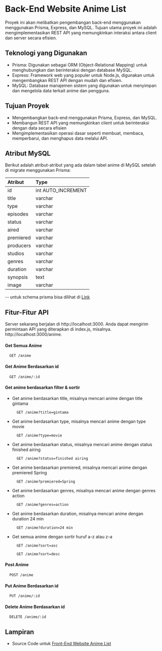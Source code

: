 
# Back-End Website Anime List

Proyek ini akan melibatkan pengembangan back-end menggunakan menggunakan Prisma, Express, dan MySQL. Tujuan utama proyek ini adalah mengimplementasikan REST API yang memungkinkan interaksi antara client dan server secara efisien.

## Teknologi yang Digunakan

 - Prisma: Digunakan sebagai ORM (Object-Relational Mapping) untuk menghubungkan dan berinteraksi dengan database MySQL. 
 - Express: Framework web yang populer untuk Node.js, digunakan untuk mengembangkan REST API dengan mudah dan efisien. 
 - MySQL: Database manajemen sistem yang digunakan untuk menyimpan dan mengelola data terkait anime dan pengguna. 


## Tujuan Proyek

 - Mengembangkan back-end menggunakan Prisma, Express, dan MySQL.
 - Membangun REST API yang memungkinkan client untuk berinteraksi dengan data secara efisien
 - Mengimplementasikan operasi dasar seperti membuat, membaca, memperbarui, dan menghapus data melalui API.

## Atribut MySQL

Berikut adalah atribut-atribut yang ada dalam tabel anime di MySQL setelah di migrate menggunakan Prisma:

| Atribut | Type     | 
| :-------- | :------- |
| id | int AUTO_INCREMENT |
| title | varchar |
| type | varchar |
| episodes | varchar |
| status | varchar |
| aired | varchar |
| premiered | varchar |
| producers | varchar |
| studios | varchar |
| genres | varchar |
| duration | varchar |
| synopsis | text |
| image | varchar |

-- untuk schema prisma bisa dilihat di [Link](https://github.com/revvza/Back-End-WebAnimeList/blob/main/prisma/schema.prisma)
## Fitur-Fitur API

Server sekarang berjalan di http://localhost:3000. Anda dapat mengirim permintaan API yang diterapkan di index.js, misalnya. http://localhost:3000/anime.

#### Get Semua Anime

```http
  GET /anime
```

#### Get Anime Berdasarkan id

```http
  GET /anime/:id
```
#### Get anime berdasarkan filter & sortir

 - Get anime berdasarkan title, misalnya mencari anime dengan title gintama

    ```http
      GET /anime?title=gintama
    ```

- Get anime berdasarkan type, misalnya mencari anime dengan type movie

    ```http
      GET /anime?type=movie
    ```

- Get anime berdasarkan status, misalnya mencari anime dengan status finished airing

    ```http
      GET /anime?status=finished airing
    ```
- Get anime berdasarkan premiered, misalnya mencari anime dengan premiered Spring 

    ```http
      GET /anime?premiered=Spring
    ```

- Get anime berdasarkan genres, misalnya mencari anime dengan genres action 

    ```http
      GET /anime?genres=action
    ```
- Get anime berdasarkan duration, misalnya mencari anime dengan duration 24 min

    ```http
      GET /anime?duration=24 min
    ```
- Get semua anime dengan sortir huruf a-z atau z-a

    ```http
      GET /anime?sort=asc
    ```

    ```http
      GET /anime?sort=desc
    ```

#### Post Anime

```http
  POST /anime
```

#### Put Anime Berdasarkan id

```http
  PUT /anime/:id
```

#### Delete Anime Berdasarkan id

```http
  DELETE /anime/:id
```
## Lampiran

 - Source Code untuk [Front-End Website Anime List](https://github.com/revvza/Front-End-WebAnimeList)